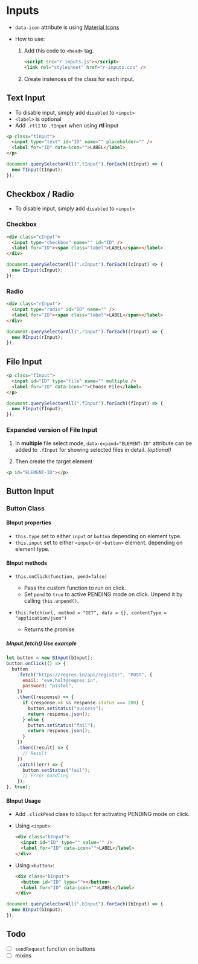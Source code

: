 # Inputs

- `data-icon` attribute is using [Material Icons](https://fonts.google.com/icons "Material icons reference")
- How to use:

  1. Add this code to `<head>` tag.

     ```html
     <script src="r-inputs.js"></script>
     <link rel="stylesheet" href="r-inputs.css" />
     ```

  2. Create instences of the class for each input.

## Text Input

- To disable input, simply add `disabled` to `<input>`
- `<label>` is optional
- Add `.rtlI` to `.tInput` when using **rtl** input

```html
<p class="tInput">
  <input type="text" id="ID" name="" placeholder="" />
  <label for="ID" data-icon="">LABEL</label>
</p>
```

```javascript
document.querySelectorAll(".tInput").forEach((tInput) => {
  new TInput(tInput);
});
```

## Checkbox / Radio

- To disable input, simply add `disabled` to `<input>`

### Checkbox

```html
<div class="cInput">
  <input type="checkbox" name="" id="ID" />
  <label for="ID"><span class="label">LABEL</span></label>
</div>
```

```javascript
document.querySelectorAll(".cInput").forEach((cInput) => {
  new CInput(cInput);
});
```

### Radio

```html
<div class="rInput">
  <input type="radio" id="ID" name="" />
  <label for="ID"><span class="label">LABEL</span></label>
</div>
```

```javascript
document.querySelectorAll(".rInput").forEach((rInput) => {
  new RInput(rInput);
});
```

## File Input

```html
<p class="fInput">
  <input id="ID" type="file" name="" multiple />
  <label for="ID" data-icon="">Choose File</label>
</p>
```

```javascript
document.querySelectorAll(".fInput").forEach((fInput) => {
  new FInput(fInput);
});
```

### Expanded version of File Input

1. In **multiple** file select mode, `data-expand="ELEMENT-ID"` attribute can be added to `.fInput` for showing selected files in detail. _(optional)_

2. Then create the target element

```html
<p id="ELEMENT-ID"></p>
```

## Button Input

### Button Class

#### BInput properties

- `this.type` set to either `input` or `button` depending on element type.
- `this.input` set to either `<input>` or `<button>` element. depending on element type.

#### BInput methods

- `this.onClick(function, pend=false)`

  - Pass the custom function to run on click.
  - Set `pend` to `true` to active PENDING mode on click. Unpend it by calling `this.unpend()`.

- `this.fetch(url, method = "GET", data = {}, contentType = "application/json")`

  - Returns the promise

##### bInput.fetch() Use example

```javascript
let button = new BInput(bInput);
button.onClick(() => {
  button
    .fetch("https://reqres.in/api/register", "POST", {
      email: "eve.holt@reqres.in",
      password: "pistol",
    })
    .then((response) => {
      if (response.ok && response.status === 200) {
        button.setStatus("success");
        return response.json();
      } else {
        button.setStatus("fail");
        return response.json();
      }
    })
    .then((result) => {
      // Result
    })
    .catch((err) => {
      button.setStatus("fail");
      // Error handling
    });
}, true);
```

#### BInput Usage

- Add `.clickPend` class to `bInput` for activating PENDING mode on click.

- Using `<input>`:

  ```html
  <div class="bInput">
    <input id="ID" type="" value="" />
    <label for="ID" data-icon="">LABEL</label>
  </div>
  ```

- Using `<button>`:

  ```html
  <div class="bInput">
    <button id="ID" type=""></button>
    <label for="ID" data-icon="">LABEL</label>
  </div>
  ```

```javascript
document.querySelectorAll(".bInput").forEach((bInput) => {
  new BInput(bInput);
});
```

## Todo

- [ ] `sendRequest` function on buttons
- [ ] mixins
